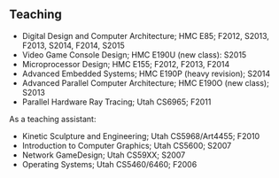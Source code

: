 ## Teaching

* Digital Design and Computer Architecture; HMC E85; F2012, S2013,
F2013, S2014, F2014, S2015
* Video Game Console Design; HMC E190U (new class): S2015
* Microprocessor Design; HMC E155; F2012, F2013, F2014
* Advanced Embedded Systems; HMC E190P (heavy revision); S2014
* Advanced Parallel Computer Architecture; HMC E190O (new class); S2013
* Parallel Hardware Ray Tracing; Utah CS6965; F2011

As a teaching assistant:

* Kinetic Sculpture and Engineering; Utah CS5968/Art4455; F2010
* Introduction to Computer Graphics; Utah CS5600; S2007
* Network GameDesign; Utah CS59XX; S2007
* Operating Systems; Utah CS5460/6460; F2006
